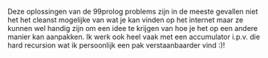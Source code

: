 Deze oplossingen van de 99prolog problems zijn in de meeste gevallen niet het
het cleanst mogelijke van wat je kan vinden op het internet maar ze kunnen wel
handig zijn om een idee te krijgen van hoe je het op een andere manier
kan aanpakken. Ik werk ook heel vaak met een accumulator i.p.v. die hard
recursion wat ik persoonlijk een pak verstaanbaarder vind :)!
